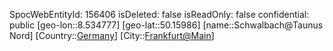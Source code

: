 ﻿---
location: [50.15986,8.534777]
type: Station
tags:
- geo/Station

---
SpocWebEntityId: 156406
isDeleted: false
isReadOnly: false
confidential: public
[geo-lon::8.534777]
[geo-lat::50.15986]
[name::Schwalbach@Taunus Nord]
[Country::[Germany](geo/Continent/Europe/Germany.md)]
[City::[Frankfurt@Main](geo/Continent/Europe/Germany/Hessen/Frankfurt@Main.md)]


